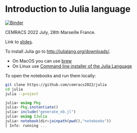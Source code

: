 # Introduction to Julia language

[![Binder](https://mybinder.org/badge_logo.svg)](https://mybinder.org/v2/gh/cemracs2022/julia/HEAD)

CEMRACS 2022 July, 28th Marseille France.

Link to [slides](https://cemracs2022.github.io/julia).

To install Julia go to http://julialang.org/downloads/.

- On MacOS you can use [brew](https://formulae.brew.sh/formula/julia)
- On Linux use [Command line installer of the Julia Language](https://github.com/abelsiqueira/jill)

To open the notebooks and run them locally:

```bash
git clone https://github.com/cemracs2022/julia
cd julia
julia --project
```

```julia
julia> using Pkg
julia> Pkg.instantiate()
julia> include("generate_nb.jl")
julia> using IJulia
julia> notebook(dir=joinpath(pwd(),"notebooks"))
[ Info: running ...
```
